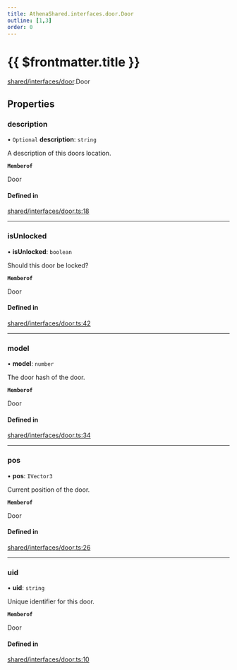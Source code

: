 ```yaml
---
title: AthenaShared.interfaces.door.Door
outline: [1,3]
order: 0
---
```


# {{ $frontmatter.title }}


[shared/interfaces/door](../modules/shared_interfaces_door.md).Door

## Properties

### description

• `Optional` **description**: `string`

A description of this doors location.

**`Memberof`**

Door

#### Defined in

[shared/interfaces/door.ts:18](https://github.com/Stuyk/altv-athena/blob/217ba5f/src/core/shared/interfaces/door.ts#L18)

___

### isUnlocked

• **isUnlocked**: `boolean`

Should this door be locked?

**`Memberof`**

Door

#### Defined in

[shared/interfaces/door.ts:42](https://github.com/Stuyk/altv-athena/blob/217ba5f/src/core/shared/interfaces/door.ts#L42)

___

### model

• **model**: `number`

The door hash of the door.

**`Memberof`**

Door

#### Defined in

[shared/interfaces/door.ts:34](https://github.com/Stuyk/altv-athena/blob/217ba5f/src/core/shared/interfaces/door.ts#L34)

___

### pos

• **pos**: `IVector3`

Current position of the door.

**`Memberof`**

Door

#### Defined in

[shared/interfaces/door.ts:26](https://github.com/Stuyk/altv-athena/blob/217ba5f/src/core/shared/interfaces/door.ts#L26)

___

### uid

• **uid**: `string`

Unique identifier for this door.

**`Memberof`**

Door

#### Defined in

[shared/interfaces/door.ts:10](https://github.com/Stuyk/altv-athena/blob/217ba5f/src/core/shared/interfaces/door.ts#L10)
